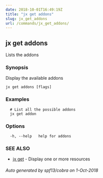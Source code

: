 ```yaml
---
date: 2018-10-01T16:49:19Z
title: "jx get addons"
slug: jx_get_addons
url: /commands/jx_get_addons/
---
```

## jx get addons

Lists the addons

### Synopsis

Display the available addons

```
jx get addons [flags]
```

### Examples

```
  # List all the possible addons
  jx get addon
```

### Options

```
  -h, --help   help for addons
```

### SEE ALSO

* [jx get](/commands/jx_get/)	 - Display one or more resources

###### Auto generated by spf13/cobra on 1-Oct-2018

